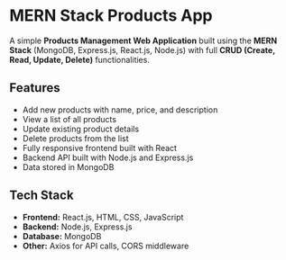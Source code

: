 # MERN Stack Products App

A simple **Products Management Web Application** built using the **MERN Stack** (MongoDB, Express.js, React.js, Node.js) with full **CRUD (Create, Read, Update, Delete)** functionalities.

## Features
- Add new products with name, price, and description
- View a list of all products
- Update existing product details
- Delete products from the list
- Fully responsive frontend built with React
- Backend API built with Node.js and Express.js
- Data stored in MongoDB

## Tech Stack
- **Frontend:** React.js, HTML, CSS, JavaScript  
- **Backend:** Node.js, Express.js  
- **Database:** MongoDB  
- **Other:** Axios for API calls, CORS middleware

